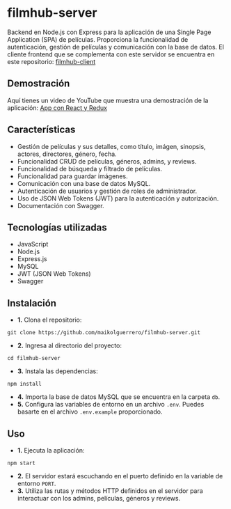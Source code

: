 # filmhub-server
Backend en Node.js con Express para la aplicación de una Single Page Application (SPA) de películas. Proporciona la funcionalidad de autenticación, gestión de películas y comunicación con la base de datos. El cliente frontend que se complementa con este servidor se encuentra en este repositorio: [filmhub-client](https://github.com/maikolguerrero/filmhub-client)

## Demostración
Aquí tienes un video de YouTube que muestra una demostración de la aplicación: 
[App con React y Redux](https://youtu.be/8sba_KJv41Q)

## Características
- Gestión de películas y sus detalles, como título, imágen, sinopsis, actores, directores, género, fecha.
- Funcionalidad CRUD de películas, géneros, admins, y reviews.
- Funcionalidad de búsqueda y filtrado de películas.
- Funcionalidad para guardar imágenes.
- Comunicación con una base de datos MySQL.
- Autenticación de usuarios y gestión de roles de administrador.
- Uso de JSON Web Tokens (JWT) para la autenticación y autorización.
- Documentación con Swagger.

## Tecnologías utilizadas
- JavaScript
- Node.js
- Express.js
- MySQL
- JWT (JSON Web Tokens)
- Swagger

## Instalación
- **1.** Clona el repositorio:
```
git clone https://github.com/maikolguerrero/filmhub-server.git
```
- **2.**  Ingresa al directorio del proyecto:
```
cd filmhub-server
```
- **3.**  Instala las dependencias:
```
npm install
```
- **4.**  Importa la base de datos MySQL que se encuentra en la carpeta `db`.
- **5.** Configura las variables de entorno en un archivo `.env`. Puedes basarte en el archivo `.env.example` proporcionado.

## Uso
- **1.** Ejecuta la aplicación: 
```
npm start
```
- **2.**  El servidor estará escuchando en el puerto definido en la variable de entorno `PORT`.
- **3.**  Utiliza las rutas y métodos HTTP definidos en el servidor para interactuar con los admins, películas, géneros y reviews.
